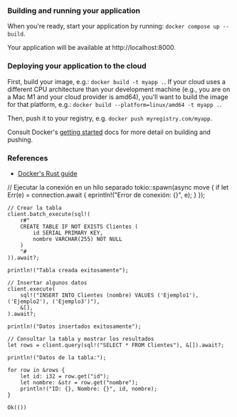 ### Building and running your application

When you're ready, start your application by running:
`docker compose up --build`.

Your application will be available at http://localhost:8000.

### Deploying your application to the cloud

First, build your image, e.g.: `docker build -t myapp .`.
If your cloud uses a different CPU architecture than your development
machine (e.g., you are on a Mac M1 and your cloud provider is amd64),
you'll want to build the image for that platform, e.g.:
`docker build --platform=linux/amd64 -t myapp .`.

Then, push it to your registry, e.g. `docker push myregistry.com/myapp`.

Consult Docker's [getting started](https://docs.docker.com/go/get-started-sharing/)
docs for more detail on building and pushing.

### References
* [Docker's Rust guide](https://docs.docker.com/language/rust/)




 // Ejecutar la conexión en un hilo separado
    tokio::spawn(async move {
        if let Err(e) = connection.await {
            eprintln!("Error de conexión: {}", e);
        }
    });

    // Crear la tabla
    client.batch_execute(sql!(
        r#"
        CREATE TABLE IF NOT EXISTS Clientes (
            id SERIAL PRIMARY KEY,
            nombre VARCHAR(255) NOT NULL
        )
        "#
    )).await?;

    println!("Tabla creada exitosamente");

    // Insertar algunos datos
    client.execute(
        sql!("INSERT INTO Clientes (nombre) VALUES ('Ejemplo1'), ('Ejemplo2'), ('Ejemplo3')"),
        &[],
    ).await?;

    println!("Datos insertados exitosamente");

    // Consultar la tabla y mostrar los resultados
    let rows = client.query(sql!("SELECT * FROM Clientes"), &[]).await?;

    println!("Datos de la tabla:");

    for row in &rows {
        let id: i32 = row.get("id");
        let nombre: &str = row.get("nombre");
        println!("ID: {}, Nombre: {}", id, nombre);
    }

    Ok(())